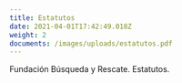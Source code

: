 ```yaml
---
title: Estatutos
date: 2021-04-01T17:42:49.018Z
weight: 2
documents: /images/uploads/estatutos.pdf
---
```

Fundación Búsqueda y Rescate. Estatutos.